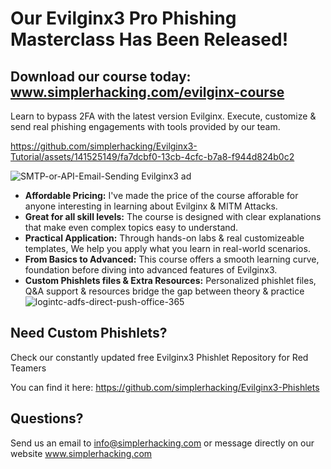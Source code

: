 # Our Evilginx3 Pro Phishing Masterclass Has Been Released!
## Download our course today: www.simplerhacking.com/evilginx-course
Learn to bypass 2FA with the latest version Evilginx. Execute, customize & send real phishing engagements with tools provided by our team.


https://github.com/simplerhacking/Evilginx3-Tutorial/assets/141525149/fa7dcbf0-13cb-4cfc-b7a8-f944d824b0c2

![SMTP-or-API-Email-Sending Evilginx3 ad](https://github.com/simplerhacking/Evilginx3-Tutorial/assets/141525149/6b5e4061-978f-488a-aa0e-53cb505f1022)

- **Affordable Pricing:** I've made the price of the course afforable for anyone interesting in learning about Evilginx & MITM Attacks.
- **Great for all skill levels:** The course is designed with clear explanations that make even complex topics easy to understand.
- **Practical Application:** Through hands-on labs & real customizeable templates, We help you apply what you learn in real-world scenarios.
- **From Basics to Advanced:** This course offers a smooth learning curve, foundation before diving into advanced features of Evilginx3.
- **Custom Phishlets files & Extra Resources:** Personalized phishlet files, Q&A support & resources bridge the gap between theory & practice
![logintc-adfs-direct-push-office-365](https://github.com/simplerhacking/Evilginx3-Tutorial/assets/141525149/9fb50f3e-8e7f-48c0-8b87-83cfbdc8d8c1)

## Need Custom Phishlets? 
Check our constantly updated free Evilginx3 Phishlet Repository for Red Teamers

You can find it here: https://github.com/simplerhacking/Evilginx3-Phishlets

## Questions?
Send us an email to info@simplerhacking.com or message directly on our website www.simplerhacking.com






